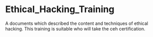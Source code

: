 # Ethical_Hacking_Training
A documents which described the content and techniques of ethical hacking. This training is suitable who will take the ceh certification.  

